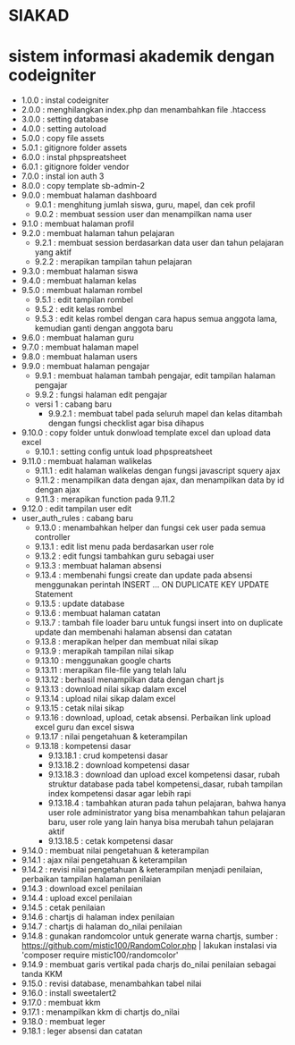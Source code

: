 # SIAKAD
sistem informasi akademik dengan codeigniter
============================================
* 1.0.0 : instal codeigniter
* 2.0.0 : menghilangkan index.php dan menambahkan file .htaccess
* 3.0.0 : setting database
* 4.0.0 : setting autoload
* 5.0.0 : copy file assets
* 5.0.1 : gitignore folder assets
* 6.0.0 : instal phpspreatsheet
* 6.0.1 : gitignore folder vendor
* 7.0.0 : instal ion auth 3
* 8.0.0 : copy template sb-admin-2
* 9.0.0 : membuat halaman dashboard
  * 9.0.1 : menghitung jumlah siswa, guru, mapel, dan cek profil 
  * 9.0.2 : membuat session user dan menampilkan nama user
* 9.1.0 : membuat halaman profil
* 9.2.0 : membuat halaman tahun pelajaran
    * 9.2.1 : membuat session berdasarkan data user dan tahun pelajaran yang aktif
    * 9.2.2 : merapikan tampilan tahun pelajaran
* 9.3.0 : membuat halaman siswa
* 9.4.0 : membuat halaman kelas
* 9.5.0 : membuat halaman rombel
    * 9.5.1 : edit tampilan rombel
    * 9.5.2 : edit kelas rombel
    * 9.5.3 : edit kelas rombel dengan cara hapus semua anggota lama, kemudian ganti dengan anggota baru
* 9.6.0 : membuat halaman guru
* 9.7.0 : membuat halaman mapel
* 9.8.0 : membuat halaman users
* 9.9.0 : membuat halaman pengajar
  * 9.9.1 : membuat halaman tambah pengajar, edit tampilan halaman pengajar
  * 9.9.2 : fungsi halaman edit pengajar
  * versi 1 : cabang baru
      * 9.9.2.1 : membuat tabel pada seluruh mapel dan kelas ditambah dengan fungsi checklist agar bisa dihapus
* 9.10.0 : copy folder untuk donwload template excel dan upload data excel
  * 9.10.1 : setting config untuk load phpspreatsheet
* 9.11.0 : membuat halaman walikelas
  * 9.11.1 : edit halaman walikelas dengan fungsi javascript squery ajax
  * 9.11.2 : menampilkan data dengan ajax, dan menampilkan data by id dengan ajax
  * 9.11.3 : merapikan function pada 9.11.2
* 9.12.0 : edit tampilan user edit
* user_auth_rules : cabang baru
  * 9.13.0 : menambahkan helper dan fungsi cek user pada semua controller
  * 9.13.1 : edit list menu pada berdasarkan user role
  * 9.13.2 : edit fungsi tambahkan guru sebagai user
  * 9.13.3 : membuat halaman absensi
  * 9.13.4 : membenahi fungsi create dan update pada absensi menggunakan perintah INSERT ... ON DUPLICATE KEY UPDATE Statement
  * 9.13.5 : update database
  * 9.13.6 : membuat halaman catatan
  * 9.13.7 : tambah file loader baru untuk fungsi insert into on duplicate update dan membenahi halaman absensi dan catatan
  * 9.13.8 : merapikan helper dan membuat nilai sikap
  * 9.13.9 : merapikah tampilan nilai sikap
  * 9.13.10 : menggunakan google charts
  * 9.13.11 : merapikan file-file yang telah lalu
  * 9.13.12 : berhasil menampilkan data dengan chart js
  * 9.13.13 : download nilai sikap dalam excel
  * 9.13.14 : upload nilai sikap dalam excel
  * 9.13.15 : cetak nilai sikap
  * 9.13.16 : download, upload, cetak absensi. Perbaikan link upload excel guru dan excel siswa
  * 9.13.17 : nilai pengetahuan & keterampilan
  * 9.13.18 : kompetensi dasar
    * 9.13.18.1 : crud kompetensi dasar
    * 9.13.18.2 : download kompetensi dasar
    * 9.13.18.3 : download dan upload excel kompetensi dasar, rubah struktur database pada tabel kompetensi_dasar, rubah tampilan index kompetensi dasar agar lebih rapi
    * 9.13.18.4 : tambahkan aturan pada tahun pelajaran, bahwa hanya user role administrator yang bisa menambahkan tahun pelajaran baru, user role yang lain hanya bisa merubah tahun pelajaran aktif
    * 9.13.18.5 : cetak kompetensi dasar
* 9.14.0 : membuat nilai pengetahuan & keterampilan
* 9.14.1 : ajax nilai pengetahuan & keterampilan
* 9.14.2 : revisi nilai pengetahuan & keterampilan menjadi penilaian, perbaikan tampilan halaman penilaian
* 9.14.3 : download excel penilaian
* 9.14.4 : upload excel penilaian
* 9.14.5 : cetak penilaian
* 9.14.6 : chartjs di halaman index penilaian
* 9.14.7 : chartjs di halaman do_nilai penilaian
* 9.14.8 : gunakan randomcolor untuk generate warna chartjs, sumber : https://github.com/mistic100/RandomColor.php | lakukan instalasi via 'composer require mistic100/randomcolor'
* 9.14.9 : membuat garis vertikal pada charjs do_nilai penilaian sebagai tanda KKM
* 9.15.0 : revisi database, menambahkan tabel nilai
* 9.16.0 : install sweetalert2
* 9.17.0 : membuat kkm
* 9.17.1 : menampilkan kkm di chartjs do_nilai
* 9.18.0 : membuat leger
* 9.18.1 : leger absensi dan catatan
